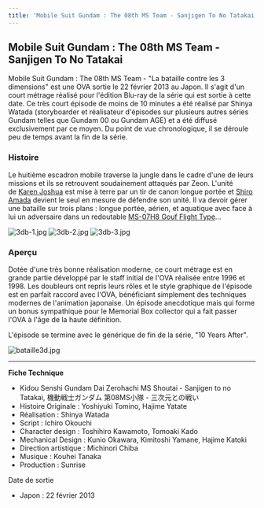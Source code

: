 ```yaml
---
title: 'Mobile Suit Gundam : The 08th MS Team - Sanjigen To No Tatakai'
---
```


Mobile Suit Gundam : The 08th MS Team - Sanjigen To No Tatakai
--------------------------------------------------------------


Mobile Suit Gundam : The 08th MS Team - "La bataille contre les 3 dimensions" est une OVA sortie le 22 février 2013 au Japon. Il s'agit d'un court métrage réalisé pour l'édition Blu-ray de la série qui est sortie à cette date. Ce très court épisode de moins de 10 minutes a été réalisé par Shinya Watada (storyboarder et réalisateur d'épisodes sur plusieurs autres séries Gundam telles que Gundam 00 ou Gundam AGE) et a été diffusé exclusivement par ce moyen. Du point de vue chronologique, il se déroule peu de temps avant la fin de la série. 


### Histoire


Le huitième escadron mobile traverse la jungle dans le cadre d'une de leurs missions et ils se retrouvent soudainement attaqués par Zeon. L'unité de [Karen Joshua](uc/08th-ms-team/karen-joshua.html) est mise à terre par un tir de canon longue portée et [Shiro Amada](uc/08th-ms-team/shiro-amada.html) devient le seul en mesure de défendre son unité. Il va devoir gérer une bataille sur trois plans : longue portée, aérien, et aquatique avec face à lui un adversaire dans un redoutable [MS-07H8 Gouf Flight Type](uc/08th-ms-team/ms-07h8-gouf-flight-type.html)... 


![3db-1.jpg](/images/mini/images-stories-saga-08thmsteam-_tb_x100_3db-1.jpg) ![3db-2.jpg](/images/mini/images-stories-saga-08thmsteam-_tb_x100_3db-2.jpg) ![3db-3.jpg](/images/mini/images-stories-saga-08thmsteam-_tb_x100_3db-3.jpg)


### Aperçu


Dotée d'une très bonne réalisation moderne, ce court métrage est en grande partie développé par le staff initial de l'OVA réalisée entre 1996 et 1998. Les doubleurs ont repris leurs rôles et le style graphique de l'épisode est en parfait raccord avec l'OVA, bénéficiant simplement des techniques modernes de l'animation japonaise. Un épisode anecdotique mais qui forme un bonus sympathique pour le Memorial Box collector qui a fait passer l'OVA à l'âge de la haute définition. 


L'épisode se termine avec le générique de fin de la série, "10 Years After". 


![bataille3d.jpg](/images/stories/saga/08thmsteam/bataille3d.jpg)




---


**Fiche Technique**


* Kidou Senshi Gundam Dai Zerohachi MS Shoutai - Sanjigen to no Tatakai, 機動戦士ガンダム 第08MS小隊 - 三次元との戦い
* Histoire Originale : Yoshiyuki Tomino, Hajime Yatate
* Réalisation : Shinya Watada
* Script : Ichiro Okouchi
* Character design : Toshihiro Kawamoto, Tomoaki Kado
* Mechanical Design : Kunio Okawara, Kimitoshi Yamane, Hajime Katoki
* Direction artistique : Michinori Chiba
* Musique : Kouhei Tanaka
* Production : Sunrise


Date de sortie


* Japon : 22 février 2013
